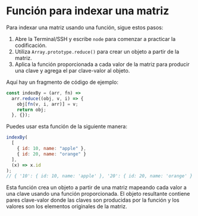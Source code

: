 # Función para indexar una matriz

Para indexar una matriz usando una función, sigue estos pasos:

1. Abre la Terminal/SSH y escribe `node` para comenzar a practicar la codificación.
2. Utiliza `Array.prototype.reduce()` para crear un objeto a partir de la matriz.
3. Aplica la función proporcionada a cada valor de la matriz para producir una clave y agrega el par clave-valor al objeto.

Aquí hay un fragmento de código de ejemplo:

```js
const indexBy = (arr, fn) =>
  arr.reduce((obj, v, i) => {
    obj[fn(v, i, arr)] = v;
    return obj;
  }, {});
```

Puedes usar esta función de la siguiente manera:

```js
indexBy(
  [
    { id: 10, name: "apple" },
    { id: 20, name: "orange" }
  ],
  (x) => x.id
);
// { '10': { id: 10, name: 'apple' }, '20': { id: 20, name: 'orange' } }
```

Esta función crea un objeto a partir de una matriz mapeando cada valor a una clave usando una función proporcionada. El objeto resultante contiene pares clave-valor donde las claves son producidas por la función y los valores son los elementos originales de la matriz.

